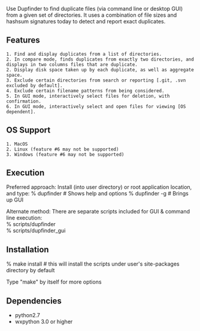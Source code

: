 Use Dupfinder to find duplicate files (via command line or desktop GUI) from a given set of directories. 
It uses a combination of file sizes and hashsum signatures today to detect and report exact duplicates. 

Features
--------
    1. Find and display duplicates from a list of directories.
    2. In compare mode, finds duplicates from exactly two directories, and displays in two columns files that are duplicate. 
    2. Display disk space taken up by each duplicate, as well as aggregate space.
    3. Exclude certain directories from search or reporting [.git, .svn excluded by default].
    4. Exclude certain filename patterns from being considered. 
    5. In GUI mode, interactively select files for deletion, with confirmation. 
    6. In GUI mode, interactively select and open files for viewing [OS dependent]. 


OS Support
----------
    1. MacOS 
    2. Linux (feature #6 may not be supported)
    3. Windows (feature #6 may not be supported)


Execution
---------
Preferred approach:
    Install (into user directory) or root application location, and type:
        % dupfinder                 # Shows help and options
        % dupfinder -g              # Brings up GUI 

Alternate method:
    There are separate scripts included for GUI & command line execution:   
        % scripts/dupfinder           
        % scripts/dupfinder_gui       


Installation
------------
% make install # this will install the scripts under user's site-packages directory by default

Type "make" by itself for more options


Dependencies
------------
- python2.7 
- wxpython 3.0 or higher
